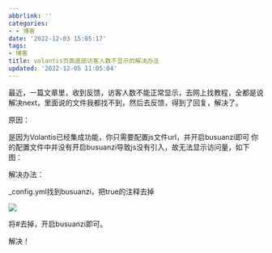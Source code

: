```yaml
---
abbrlink: ''
categories:
- - 博客
date: '2022-12-03 15:05:17'
tags:
- 博客
title: volantis页面底部访客人数不显示的解决办法
updated: '2022-12-05 11:05:04'
---
```

最近，一篇文章里，收到反馈，访客人数不能正常显示，去网上找教程，全都是说解决next，里面说的文件我都找不到，然后去反馈，得到了回复，解决了。

原因：

是因为Volantis已经集成功能，你只需要配置js文件url，并开启busuanzi即可
你的配置文件中并没有开启busuanzi导致js没有引入，故无法显示访问量，如下图：

解决办法：

_config.yml找到busuanzi，把true的注释去掉

[![](https://camo.githubusercontent.com/60e9951b539f78b3c56328b9c2604be7428eedc831aeb9f850c71a1197d7af3f/68747470733a2f2f6b6a696d6731302e333630627579696d672e636f6d2f6f74742f6a66732f74312f39323033342f33392f33353338322f313238372f36333862303236664536383739396666612f316561656662356433393930373463312e706e67)](https://camo.githubusercontent.com/60e9951b539f78b3c56328b9c2604be7428eedc831aeb9f850c71a1197d7af3f/68747470733a2f2f6b6a696d6731302e333630627579696d672e636f6d2f6f74742f6a66732f74312f39323033342f33392f33353338322f313238372f36333862303236664536383739396666612f316561656662356433393930373463312e706e67)

将#去掉，开启busuanzi即可。

解决！
